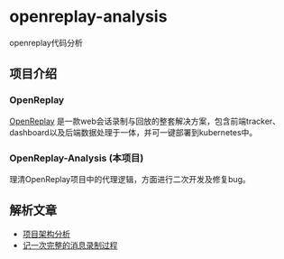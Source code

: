 # openreplay-analysis
openreplay代码分析

## 项目介绍

### OpenReplay
[OpenReplay](https://github.com/openreplay/openreplay) 是一款web会话录制与回放的整套解决方案，包含前端tracker、dashboard以及后端数据处理于一体，并可一键部署到kubernetes中。

### OpenReplay-Analysis (本项目)
理清OpenReplay项目中的代理逻辑，方面进行二次开发及修复bug。


## 解析文章

- [项目架构分析](architecture.md)
- [记一次完整的消息录制过程](record/index.md)
